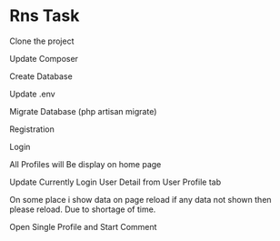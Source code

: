 
<h1>Rns Task</h1>

<p>Clone the project</p>
<p>Update Composer</p>
<p>Create Database</p>
<p>Update .env</p>
<p>Migrate Database (php artisan migrate)</p>
<p>Registration</p>
<p>Login</p>
<p>All Profiles will Be display on home page</p>
<p>Update Currently Login User Detail from User Profile tab</p>
<p>On some place i show data on page reload if any data not shown then please reload. Due to shortage of time.</p>
<p>Open Single Profile and Start Comment</p>
